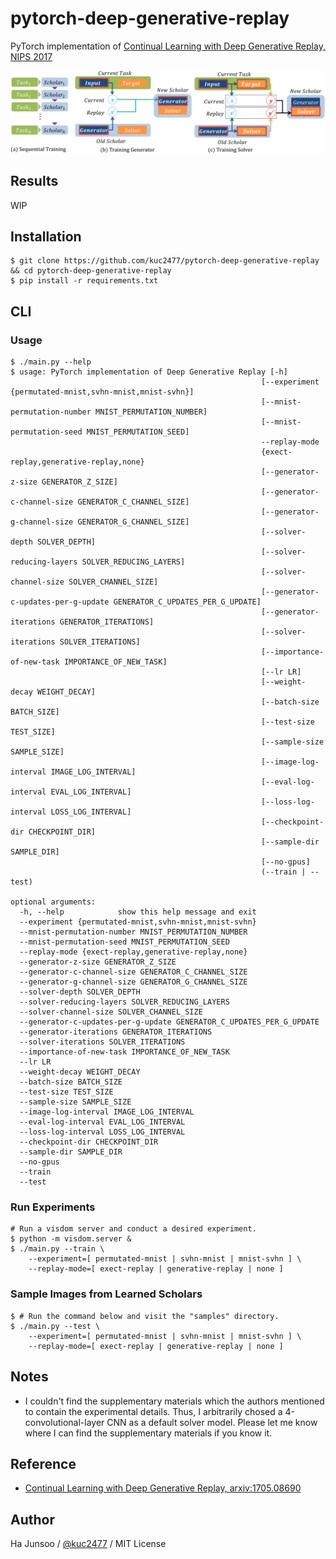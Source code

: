 # pytorch-deep-generative-replay
PyTorch implementation of [Continual Learning with Deep Generative Replay, NIPS 2017](https://arxiv.org/abs/1705.08690)

![model](./arts/model.png)


## Results
WIP


## Installation
```shell
$ git clone https://github.com/kuc2477/pytorch-deep-generative-replay && cd pytorch-deep-generative-replay
$ pip install -r requirements.txt
```

## CLI

### Usage
```shell
$ ./main.py --help
$ usage: PyTorch implementation of Deep Generative Replay [-h]
                                                        [--experiment {permutated-mnist,svhn-mnist,mnist-svhn}]
                                                        [--mnist-permutation-number MNIST_PERMUTATION_NUMBER]
                                                        [--mnist-permutation-seed MNIST_PERMUTATION_SEED]
                                                        --replay-mode
                                                        {exect-replay,generative-replay,none}
                                                        [--generator-z-size GENERATOR_Z_SIZE]
                                                        [--generator-c-channel-size GENERATOR_C_CHANNEL_SIZE]
                                                        [--generator-g-channel-size GENERATOR_G_CHANNEL_SIZE]
                                                        [--solver-depth SOLVER_DEPTH]
                                                        [--solver-reducing-layers SOLVER_REDUCING_LAYERS]
                                                        [--solver-channel-size SOLVER_CHANNEL_SIZE]
                                                        [--generator-c-updates-per-g-update GENERATOR_C_UPDATES_PER_G_UPDATE]
                                                        [--generator-iterations GENERATOR_ITERATIONS]
                                                        [--solver-iterations SOLVER_ITERATIONS]
                                                        [--importance-of-new-task IMPORTANCE_OF_NEW_TASK]
                                                        [--lr LR]
                                                        [--weight-decay WEIGHT_DECAY]
                                                        [--batch-size BATCH_SIZE]
                                                        [--test-size TEST_SIZE]
                                                        [--sample-size SAMPLE_SIZE]
                                                        [--image-log-interval IMAGE_LOG_INTERVAL]
                                                        [--eval-log-interval EVAL_LOG_INTERVAL]
                                                        [--loss-log-interval LOSS_LOG_INTERVAL]
                                                        [--checkpoint-dir CHECKPOINT_DIR]
                                                        [--sample-dir SAMPLE_DIR]
                                                        [--no-gpus]
                                                        (--train | --test)

optional arguments:
  -h, --help            show this help message and exit
  --experiment {permutated-mnist,svhn-mnist,mnist-svhn}
  --mnist-permutation-number MNIST_PERMUTATION_NUMBER
  --mnist-permutation-seed MNIST_PERMUTATION_SEED
  --replay-mode {exect-replay,generative-replay,none}
  --generator-z-size GENERATOR_Z_SIZE
  --generator-c-channel-size GENERATOR_C_CHANNEL_SIZE
  --generator-g-channel-size GENERATOR_G_CHANNEL_SIZE
  --solver-depth SOLVER_DEPTH
  --solver-reducing-layers SOLVER_REDUCING_LAYERS
  --solver-channel-size SOLVER_CHANNEL_SIZE
  --generator-c-updates-per-g-update GENERATOR_C_UPDATES_PER_G_UPDATE
  --generator-iterations GENERATOR_ITERATIONS
  --solver-iterations SOLVER_ITERATIONS
  --importance-of-new-task IMPORTANCE_OF_NEW_TASK
  --lr LR
  --weight-decay WEIGHT_DECAY
  --batch-size BATCH_SIZE
  --test-size TEST_SIZE
  --sample-size SAMPLE_SIZE
  --image-log-interval IMAGE_LOG_INTERVAL
  --eval-log-interval EVAL_LOG_INTERVAL
  --loss-log-interval LOSS_LOG_INTERVAL
  --checkpoint-dir CHECKPOINT_DIR
  --sample-dir SAMPLE_DIR
  --no-gpus
  --train
  --test
```

### Run Experiments
```shell
# Run a visdom server and conduct a desired experiment.
$ python -m visdom.server &
$ ./main.py --train \
    --experiment=[ permutated-mnist | svhn-mnist | mnist-svhn ] \
    --replay-mode=[ exect-replay | generative-replay | none ]
```

### Sample Images from Learned Scholars
```shell
$ # Run the command below and visit the "samples" directory.
$ ./main.py --test \
    --experiment=[ permutated-mnist | svhn-mnist | mnist-svhn ] \
    --replay-mode=[ exect-replay | generative-replay | none ]
```

## Notes
- I couldn't find the supplementary materials which the authors mentioned to contain the experimental details. Thus, I arbitrarily chosed a 4-convolutional-layer CNN as a default solver model. Please let me know where I can find the supplementary materials if you know it.

## Reference
- [Continual Learning with Deep Generative Replay, arxiv:1705.08690](https://arxiv.org/abs/1705.08690)


## Author
Ha Junsoo / [@kuc2477](https://github.com/kuc2477) / MIT License
